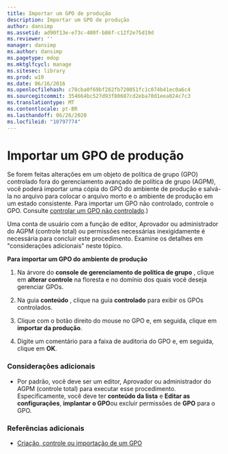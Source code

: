 ```yaml
---
title: Importar um GPO de produção
description: Importar um GPO de produção
author: dansimp
ms.assetid: ad90f13e-e73c-400f-b86f-c12f2e75d19d
ms.reviewer: ''
manager: dansimp
ms.author: dansimp
ms.pagetype: mdop
ms.mktglfcycl: manage
ms.sitesec: library
ms.prod: w10
ms.date: 06/16/2016
ms.openlocfilehash: c78cba0f69bf282fb720051fc1c074b41ec0a6c4
ms.sourcegitcommit: 354664bc527d93f80687cd2eba70d1eea024c7c3
ms.translationtype: MT
ms.contentlocale: pt-BR
ms.lasthandoff: 06/26/2020
ms.locfileid: "10797774"
---
```

# Importar um GPO de produção


Se forem feitas alterações em um objeto de política de grupo (GPO) controlado fora do gerenciamento avançado de política de grupo (AGPM), você poderá importar uma cópia do GPO do ambiente de produção e salvá-la no arquivo para colocar o arquivo morto e o ambiente de produção em um estado consistente. Para importar um GPO não controlado, controle o GPO. Consulte [controlar um GPO não controlado](control-an-uncontrolled-gpo-agpm30ops.md).)

Uma conta de usuário com a função de editor, Aprovador ou administrador do AGPM (controle total) ou permissões necessárias inexigidamente é necessária para concluir este procedimento. Examine os detalhes em "considerações adicionais" neste tópico.

**Para importar um GPO do ambiente de produção**

1.  Na árvore do **console de gerenciamento de política de grupo** , clique em **alterar controle** na floresta e no domínio dos quais você deseja gerenciar GPOs.

2.  Na guia **conteúdo** , clique na guia **controlado** para exibir os GPOs controlados.

3.  Clique com o botão direito do mouse no GPO e, em seguida, clique em **importar da produção**.

4.  Digite um comentário para a faixa de auditoria do GPO e, em seguida, clique em **OK**.

### Considerações adicionais

-   Por padrão, você deve ser um editor, Aprovador ou administrador do AGPM (controle total) para executar esse procedimento. Especificamente, você deve ter **conteúdo da lista** e **Editar as configurações**, **implantar o GPO**ou excluir permissões de **GPO** para o GPO.

### Referências adicionais

-   [Criação, controle ou importação de um GPO](creating-controlling-or-importing-a-gpo-editor-agpm30ops.md)

 

 





